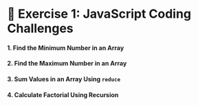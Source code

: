 # 🚀 **Exercise 1: JavaScript Coding Challenges**

#### 1. Find the Minimum Number in an Array


#### 2. Find the Maximum Number in an Array


#### 3. Sum Values in an Array Using `reduce`


#### 4. Calculate Factorial Using Recursion

